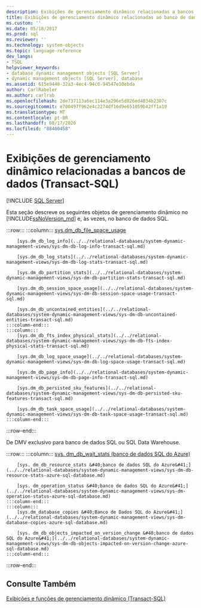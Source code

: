 ```yaml
---
description: Exibições de gerenciamento dinâmico relacionadas a bancos de dados (Transact-SQL)
title: Exibições de gerenciamento dinâmico relacionadas ao banco de dados (Transact-SQL) | Microsoft Docs
ms.custom: ''
ms.date: 05/18/2017
ms.prod: sql
ms.reviewer: ''
ms.technology: system-objects
ms.topic: language-reference
dev_langs:
- TSQL
helpviewer_keywords:
- database dynamic management objects [SQL Server]
- dynamic management objects [SQL Server], database
ms.assetid: 615e9440-32a3-4ec4-94c6-94547e10ebda
author: CarlRabeler
ms.author: carlrab
ms.openlocfilehash: 2de737113a6ec114e3a296e5d826ed4034b2307c
ms.sourcegitcommit: e700497f962e4c2274df16d9e651059b42ff1a10
ms.translationtype: MT
ms.contentlocale: pt-BR
ms.lasthandoff: 08/17/2020
ms.locfileid: "88460458"
---
```

# <a name="database-related-dynamic-management-views-transact-sql"></a>Exibições de gerenciamento dinâmico relacionadas a bancos de dados (Transact-SQL)
[!INCLUDE [SQL Server](../../includes/applies-to-version/sqlserver.md)]

  Esta seção descreve os seguintes objetos de gerenciamento dinâmico no [!INCLUDE[ssNoVersion_md](../../includes/ssnoversion-md.md)] e, às vezes, no banco de dados SQL.  

:::row:::
    :::column:::
        [sys.dm_db_file_space_usage](../../relational-databases/system-dynamic-management-views/sys-dm-db-file-space-usage-transact-sql.md)

        [sys.dm_db_log_info](../../relational-databases/system-dynamic-management-views/sys-dm-db-log-info-transact-sql.md)

        [sys.dm_db_log_stats](../../relational-databases/system-dynamic-management-views/sys-dm-db-log-stats-transact-sql.md)

        [sys.dm_db_partition_stats](../../relational-databases/system-dynamic-management-views/sys-dm-db-partition-stats-transact-sql.md)

        [sys.dm_db_session_space_usage](../../relational-databases/system-dynamic-management-views/sys-dm-db-session-space-usage-transact-sql.md)

        [sys.dm_db_uncontained_entities](../../relational-databases/system-dynamic-management-views/sys-dm-db-uncontained-entities-transact-sql.md)
    :::column-end:::
    :::column:::
        [sys.dm_db_fts_index_physical_stats](../../relational-databases/system-dynamic-management-views/sys-dm-db-fts-index-physical-stats-transact-sql.md)

        [sys.dm_db_log_space_usage](../../relational-databases/system-dynamic-management-views/sys-dm-db-log-space-usage-transact-sql.md)

        [sys.dm_db_page_info](../../relational-databases/system-dynamic-management-views/sys-dm-db-page-info-transact-sql.md)

        [sys.dm_db_persisted_sku_features](../../relational-databases/system-dynamic-management-views/sys-dm-db-persisted-sku-features-transact-sql.md)

        [sys.dm_db_task_space_usage](../../relational-databases/system-dynamic-management-views/sys-dm-db-task-space-usage-transact-sql.md)
    :::column-end:::
:::row-end:::

De DMV exclusivo para banco de dados SQL ou SQL Data Warehouse.   

:::row:::
    :::column:::
        [sys. dm_db_wait_stats &#40;banco de dados SQL do Azure&#41;](../../relational-databases/system-dynamic-management-views/sys-dm-db-wait-stats-azure-sql-database.md)

        [sys. dm_db_resource_stats &#40;banco de dados SQL do Azure&#41;](../../relational-databases/system-dynamic-management-views/sys-dm-db-resource-stats-azure-sql-database.md)

        [sys. dm_operation_status &#40;banco de dados SQL do Azure&#41;](../../relational-databases/system-dynamic-management-views/sys-dm-operation-status-azure-sql-database.md)
    :::column-end:::
    :::column:::
        [sys.dm_database_copies &#40;Banco de Dados SQL do Azure&#41;](../../relational-databases/system-dynamic-management-views/sys-dm-database-copies-azure-sql-database.md)

        [sys. dm_db_objects_impacted_on_version_change &#40;banco de dados SQL do Azure&#41;](../../relational-databases/system-dynamic-management-views/sys-dm-db-objects-impacted-on-version-change-azure-sql-database.md)
    :::column-end:::
:::row-end:::
  
## <a name="see-also"></a>Consulte Também  
 [Exibições e funções de gerenciamento dinâmico &#40;Transact-SQL&#41;](~/relational-databases/system-dynamic-management-views/system-dynamic-management-views.md)  
   
  

